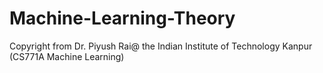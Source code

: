# Machine-Learning-Theory
Copyright from Dr. Piyush Rai@ the Indian Institute of Technology Kanpur (CS771A Machine Learning)
